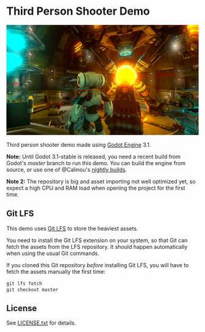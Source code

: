 # Third Person Shooter Demo

![Screenshot of TPS demo](screenshot.png)

Third person shooter demo made using [Godot Engine](https://godotengine.org) 3.1.

**Note:** Until Godot 3.1-stable is released, you need a recent build from Godot's
*master* branch to run this demo. You can build the engine from source, or use one
of @Calinou's [nightly builds](https://hugo.pro/projects/godot-builds).

**Note 2:** The repository is big and asset importing not well optimized yet, so expect
a high CPU and RAM load when opening the project for the first time.

## Git LFS

This demo uses [Git LFS](https://git-lfs.github.com/) to store the heaviest assets.

You need to install the Git LFS extension on your system, so that Git can fetch the
assets from the LFS repository. It should happen automatically when using the usual
Git commands.

If you cloned this Git repository *before* installing Git LFS, you will have to fetch
the assets manually the first time:

```text
git lfs fetch
git checkout master
```

## License

See [LICENSE.txt](/LICENSE.txt) for details.
